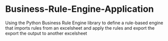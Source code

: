 # Business-Rule-Engine-Application
Using the Python Business Rule Engine library to define a rule-based engine that imports rules from an excelsheet and apply the rules and export the export the output to another excelsheet
